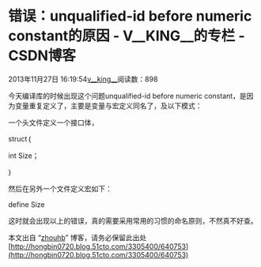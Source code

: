 # 错误：unqualified-id before numeric constant的原因 - V__KING__的专栏 - CSDN博客





2013年11月27日 16:19:54[v__king__](https://me.csdn.net/V__KING__)阅读数：898








                
今天编译库的时候出现这个问题unqualified-id before numeric constant，是因为变量重复定义了，主要是变量与宏定义同名了，及以下模式：

一个头文件定义一个接口体，

struct｛

int Size；

｝



然后在另外一个文件定义宏如下：

define Size



这时就会出现以上的错误，真的需要采用常用的习惯的命名原则，不然真不好查。

本文出自 “[zhouhb](http://hongbin0720.blog.51cto.com)” 博客，请务必保留此出处[http://hongbin0720.blog.51cto.com/3305400/640753](http://hongbin0720.blog.51cto.com/3305400/640753)



